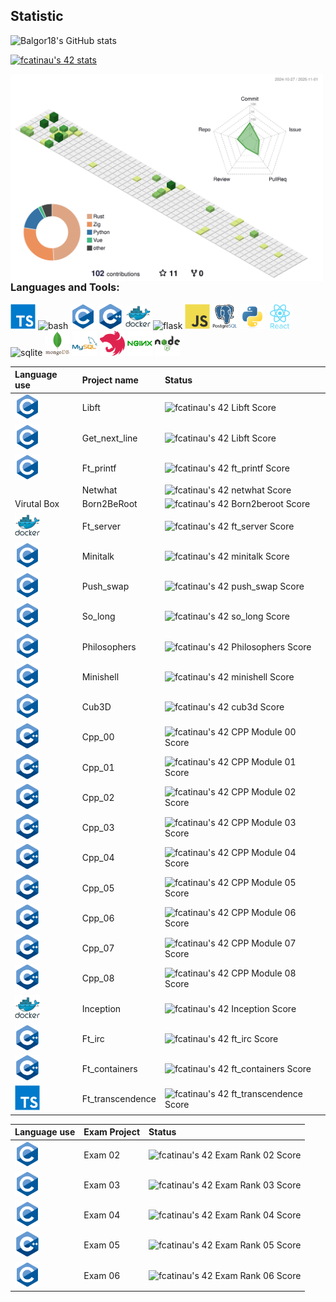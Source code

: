 

<!-- <img src="https://www.vectorlogo.zone/logos/jestjsio/jestjsio-icon.svg" alt="jest" width="40" height="40"/> -->
<!-- <img src="https://raw.githubusercontent.com/devicons/devicon/master/icons/php/php-original.svg" alt="php" width="40" height="40"/> -->
<!-- <img src="https://cdn.worldvectorlogo.com/logos/pug.svg" alt="pug" width="40" height="40"/>  -->
<!-- <img src="https://symfony.com/logos/symfony_black_03.svg" alt="symfony" width="40" height="40"/>  -->
<!-- <img src="https://raw.githubusercontent.com/devicons/devicon/master/icons/vuejs/vuejs-original-wordmark.svg" alt="vuejs" width="40" height="40"/> --> 

<h2>Statistic</h2>

![Balgor18's GitHub stats](https://github-readme-stats.vercel.app/api?username=Balgor18&show_icons=true&theme=dark)

<!-- [![fcatinau's 42 stats](https://badge42.vercel.app/api/v2/cl197w71n00110al5s3ym2w7v/stats?cursusId=21&coalitionId=46)](https://github.com/JaeSeoKim/badge42) -->
[![fcatinau's 42 stats](https://badge.mediaplus.ma/binary/fcatinau?1337Badge=off&UM6P=off)](https://github.com/oakoudad/badge42)

<p align='center'>
  <a href="https://github.com/Balgor18/Balgor18">
    <picture>
      <source media="(prefers-color-scheme: dark)" srcset="./profile-3d-contrib/profile-night-green.svg">
      <img alt="automaths" src="./profile-3d-contrib/profile-green-animate.svg" width = 500 align="left">
    </picture>
  </a>
</p>


<h3 align="left">Languages and Tools:</h3>
<p align="left">
    <img src="https://raw.githubusercontent.com/devicons/devicon/master/icons/typescript/typescript-original.svg" alt="typescript" width="40" height="40"/> 
    <img src="https://www.vectorlogo.zone/logos/gnu_bash/gnu_bash-icon.svg" alt="bash" width="40" height="40"/>
    <img src="https://raw.githubusercontent.com/devicons/devicon/master/icons/c/c-original.svg" alt="c" width="40" height="40"/>
    <img src="https://raw.githubusercontent.com/devicons/devicon/master/icons/cplusplus/cplusplus-original.svg" alt="cplusplus" width="40" height="40"/>
    <img src="https://raw.githubusercontent.com/devicons/devicon/master/icons/docker/docker-original-wordmark.svg" alt="docker" width="40" height="40"/>
    <img src="https://www.vectorlogo.zone/logos/pocoo_flask/pocoo_flask-icon.svg" alt="flask" width="40" height="40"/>
    <img src="https://raw.githubusercontent.com/devicons/devicon/master/icons/javascript/javascript-original.svg" alt="javascript" width="40" height="40"/>
    <img src="https://raw.githubusercontent.com/devicons/devicon/master/icons/postgresql/postgresql-original-wordmark.svg" alt="postgresql" width="40" height="40"/> 
    <img src="https://raw.githubusercontent.com/devicons/devicon/master/icons/python/python-original.svg" alt="python" width="40" height="40"/> 
    <img src="https://raw.githubusercontent.com/devicons/devicon/master/icons/react/react-original-wordmark.svg" alt="react" width="40" height="40"/> 
    <img src="https://www.vectorlogo.zone/logos/sqlite/sqlite-icon.svg" alt="sqlite" width="40" height="40"/> 
    <img src="https://raw.githubusercontent.com/devicons/devicon/master/icons/mongodb/mongodb-original-wordmark.svg" alt="mongodb" width="40" height="40"/>
    <img src="https://raw.githubusercontent.com/devicons/devicon/master/icons/mysql/mysql-original-wordmark.svg" alt="mysql" width="40" height="40"/>
    <img src="https://raw.githubusercontent.com/devicons/devicon/master/icons/nestjs/nestjs-plain.svg" alt="nestjs" width="40" height="40"/>
    <img src="https://raw.githubusercontent.com/devicons/devicon/master/icons/nginx/nginx-original.svg" alt="nginx" width="40" height="40"/>
    <img src="https://raw.githubusercontent.com/devicons/devicon/master/icons/nodejs/nodejs-original-wordmark.svg" alt="nodejs" width="40" height="40"/>
</p>

| Language use | Project name     | Status                |
| :------ | :------- | :------------------------- |
| <img src="https://raw.githubusercontent.com/devicons/devicon/master/icons/c/c-original.svg" alt="c" width="40" height="40"/> | Libft | ![fcatinau's 42 Libft Score](https://badge42.vercel.app/api/v2/cl197w71n00110al5s3ym2w7v/project/2063882)    |
| <img src="https://raw.githubusercontent.com/devicons/devicon/master/icons/c/c-original.svg" alt="c" width="40" height="40"/> | Get_next_line | ![fcatinau's 42 Libft Score](https://badge42.vercel.app/api/v2/cl197w71n00110al5s3ym2w7v/project/2063882)   |
| <img src="https://raw.githubusercontent.com/devicons/devicon/master/icons/c/c-original.svg" alt="c" width="40" height="40"/> | Ft_printf | ![fcatinau's 42 ft_printf Score](https://badge42.vercel.app/api/v2/cl197w71n00110al5s3ym2w7v/project/2076423) |
|  | Netwhat | ![fcatinau's 42 netwhat Score](https://badge42.vercel.app/api/v2/cl197w71n00110al5s3ym2w7v/project/2097026) |
| Virutal Box | Born2BeRoot | ![fcatinau's 42 Born2beroot Score](https://badge42.vercel.app/api/v2/cl197w71n00110al5s3ym2w7v/project/2216320) |
| <img src="https://raw.githubusercontent.com/devicons/devicon/master/icons/docker/docker-original-wordmark.svg" alt="docker" width="40" height="40"/> | Ft_server | ![fcatinau's 42 ft_server Score](https://badge42.vercel.app/api/v2/cl197w71n00110al5s3ym2w7v/project/2105977) |
| <img src="https://raw.githubusercontent.com/devicons/devicon/master/icons/c/c-original.svg" alt="c" width="40" height="40"/> | Minitalk | ![fcatinau's 42 minitalk Score](https://badge42.vercel.app/api/v2/cl197w71n00110al5s3ym2w7v/project/2270725) |
| <img src="https://raw.githubusercontent.com/devicons/devicon/master/icons/c/c-original.svg" alt="c" width="40" height="40"/> | Push_swap | ![fcatinau's 42 push_swap Score](https://badge42.vercel.app/api/v2/cl197w71n00110al5s3ym2w7v/project/2216319) |
| <img src="https://raw.githubusercontent.com/devicons/devicon/master/icons/c/c-original.svg" alt="c" width="40" height="40"/> | So_long | ![fcatinau's 42 so_long Score](https://badge42.vercel.app/api/v2/cl197w71n00110al5s3ym2w7v/project/2338700) |
| <img src="https://raw.githubusercontent.com/devicons/devicon/master/icons/c/c-original.svg" alt="c" width="40" height="40"/> | Philosophers | ![fcatinau's 42 Philosophers Score](https://badge42.vercel.app/api/v2/cl197w71n00110al5s3ym2w7v/project/2404650) |
| <img src="https://raw.githubusercontent.com/devicons/devicon/master/icons/c/c-original.svg" alt="c" width="40" height="40"/> | Minishell | ![fcatinau's 42 minishell Score](https://badge42.vercel.app/api/v2/cl197w71n00110al5s3ym2w7v/project/2424131) |
| <img src="https://raw.githubusercontent.com/devicons/devicon/master/icons/c/c-original.svg" alt="c" width="40" height="40"/> | Cub3D | ![fcatinau's 42 cub3d Score](https://badge42.vercel.app/api/v2/cl197w71n00110al5s3ym2w7v/project/2556585) |
| <img src="https://raw.githubusercontent.com/devicons/devicon/master/icons/cplusplus/cplusplus-original.svg" alt="cplusplus" width="40" height="40"/> | Cpp_00 | ![fcatinau's 42 CPP Module 00 Score](https://badge42.vercel.app/api/v2/cl197w71n00110al5s3ym2w7v/project/2535717) |
| <img src="https://raw.githubusercontent.com/devicons/devicon/master/icons/cplusplus/cplusplus-original.svg" alt="cplusplus" width="40" height="40"/> | Cpp_01 | ![fcatinau's 42 CPP Module 01 Score](https://badge42.vercel.app/api/v2/cl197w71n00110al5s3ym2w7v/project/2536807) |
| <img src="https://raw.githubusercontent.com/devicons/devicon/master/icons/cplusplus/cplusplus-original.svg" alt="cplusplus" width="40" height="40"/> | Cpp_02 | ![fcatinau's 42 CPP Module 02 Score](https://badge42.vercel.app/api/v2/cl197w71n00110al5s3ym2w7v/project/2538390) |
| <img src="https://raw.githubusercontent.com/devicons/devicon/master/icons/cplusplus/cplusplus-original.svg" alt="cplusplus" width="40" height="40"/> | Cpp_03 | ![fcatinau's 42 CPP Module 03 Score](https://badge42.vercel.app/api/v2/cl197w71n00110al5s3ym2w7v/project/2543776) |
| <img src="https://raw.githubusercontent.com/devicons/devicon/master/icons/cplusplus/cplusplus-original.svg" alt="cplusplus" width="40" height="40"/> | Cpp_04 | ![fcatinau's 42 CPP Module 04 Score](https://badge42.vercel.app/api/v2/cl197w71n00110al5s3ym2w7v/project/2563628) |
| <img src="https://raw.githubusercontent.com/devicons/devicon/master/icons/cplusplus/cplusplus-original.svg" alt="cplusplus" width="40" height="40"/> | Cpp_05 | ![fcatinau's 42 CPP Module 05 Score](https://badge42.vercel.app/api/v2/cl197w71n00110al5s3ym2w7v/project/2569879) |
| <img src="https://raw.githubusercontent.com/devicons/devicon/master/icons/cplusplus/cplusplus-original.svg" alt="cplusplus" width="40" height="40"/> | Cpp_06 | ![fcatinau's 42 CPP Module 06 Score](https://badge42.vercel.app/api/v2/cl197w71n00110al5s3ym2w7v/project/2572114) |
| <img src="https://raw.githubusercontent.com/devicons/devicon/master/icons/cplusplus/cplusplus-original.svg" alt="cplusplus" width="40" height="40"/> | Cpp_07 | ![fcatinau's 42 CPP Module 07 Score](https://badge42.vercel.app/api/v2/cl197w71n00110al5s3ym2w7v/project/2572501) |
| <img src="https://raw.githubusercontent.com/devicons/devicon/master/icons/cplusplus/cplusplus-original.svg" alt="cplusplus" width="40" height="40"/> | Cpp_08 | ![fcatinau's 42 CPP Module 08 Score](https://badge42.vercel.app/api/v2/cl197w71n00110al5s3ym2w7v/project/2573892) |
| <img src="https://raw.githubusercontent.com/devicons/devicon/master/icons/docker/docker-original-wordmark.svg" alt="docker" width="40" height="40"/> | Inception | ![fcatinau's 42 Inception Score](https://badge42.vercel.app/api/v2/cl197w71n00110al5s3ym2w7v/project/2582106) |
| <img src="https://raw.githubusercontent.com/devicons/devicon/master/icons/cplusplus/cplusplus-original.svg" alt="cplusplus" width="40" height="40"/> | Ft_irc | ![fcatinau's 42 ft_irc Score](https://badge42.vercel.app/api/v2/cl197w71n00110al5s3ym2w7v/project/2657307) |
| <img src="https://raw.githubusercontent.com/devicons/devicon/master/icons/cplusplus/cplusplus-original.svg" alt="cplusplus" width="40" height="40"/> | Ft_containers | ![fcatinau's 42 ft_containers Score](https://badge42.vercel.app/api/v2/cl197w71n00110al5s3ym2w7v/project/2842093) |
| <img src="https://raw.githubusercontent.com/devicons/devicon/master/icons/typescript/typescript-original.svg" alt="typescript" width="40" height="40"/>  | Ft_transcendence | ![fcatinau's 42 ft_transcendence Score](https://badge42.vercel.app/api/v2/cl197w71n00110al5s3ym2w7v/project/3022611) |


| Language use | Exam Project     | Status                |
| :-------- | :------- | :------------------------- |
| <img src="https://raw.githubusercontent.com/devicons/devicon/master/icons/c/c-original.svg" alt="c" width="40" height="40"/> | Exam 02 | ![fcatinau's 42 Exam Rank 02 Score](https://badge42.vercel.app/api/v2/cl197w71n00110al5s3ym2w7v/project/2105978)    |
| <img src="https://raw.githubusercontent.com/devicons/devicon/master/icons/c/c-original.svg" alt="c" width="40" height="40"/> | Exam 03 | ![fcatinau's 42 Exam Rank 03 Score](https://badge42.vercel.app/api/v2/cl197w71n00110al5s3ym2w7v/project/2403144)    |
| <img src="https://raw.githubusercontent.com/devicons/devicon/master/icons/c/c-original.svg" alt="c" width="40" height="40"/> | Exam 04 | ![fcatinau's 42 Exam Rank 04 Score](https://badge42.vercel.app/api/v2/cl197w71n00110al5s3ym2w7v/project/2558606)    |
| <img src="https://raw.githubusercontent.com/devicons/devicon/master/icons/cplusplus/cplusplus-original.svg" alt="cplusplus" width="40" height="40"/> | Exam 05 | ![fcatinau's 42 Exam Rank 05 Score](https://badge42.vercel.app/api/v2/cl197w71n00110al5s3ym2w7v/project/2582651)    |
| <img src="https://raw.githubusercontent.com/devicons/devicon/master/icons/c/c-original.svg" alt="c" width="40" height="40"/> | Exam 06 | ![fcatinau's 42 Exam Rank 06 Score](https://badge42.vercel.app/api/v2/cl197w71n00110al5s3ym2w7v/project/2911217)    |
